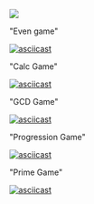 <a href="https://codeclimate.com/github/S1n0n1m/MiniApps/maintainability"><img src="https://api.codeclimate.com/v1/badges/ec35871e07dca2f1571b/maintainability" /></a>

"Even game"


[![asciicast](https://asciinema.org/a/xQ4ItfIOumeca6iWpo54h7ey2.svg)](https://asciinema.org/a/xQ4ItfIOumeca6iWpo54h7ey2)



"Calc Game"


[![asciicast](https://asciinema.org/a/oaUEmavtDsB2SkiaNJ6w9jSoa.svg)](https://asciinema.org/a/oaUEmavtDsB2SkiaNJ6w9jSoa)



"GCD Game"


[![asciicast](https://asciinema.org/a/t1IMWqoxcUligCirPjmn3WJtF.svg)](https://asciinema.org/a/t1IMWqoxcUligCirPjmn3WJtF)



"Progression Game"


[![asciicast](https://asciinema.org/a/BiUNdn3iNeLDDaAzE0K5yKf0t.svg)](https://asciinema.org/a/BiUNdn3iNeLDDaAzE0K5yKf0t)



"Prime Game"


[![asciicast](https://asciinema.org/a/Tl4B66ogE2D36w7MJJvd0115l.svg)](https://asciinema.org/a/Tl4B66ogE2D36w7MJJvd0115l)
